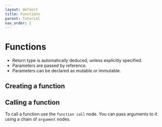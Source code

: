 ```yaml
---
layout: default
title: Functions
parent: Tutorial
nav_order: 1
---
```


# Functions

- Return type is automatically deduced, unless explicitly specified.
- Parameters are passed by reference.
- Parameters can be declared as mutable or immutable.

## Creating a function


## Calling a function

To call a function use the `function call` node.
You can pass arguments to it using a chain of `argument` nodes.